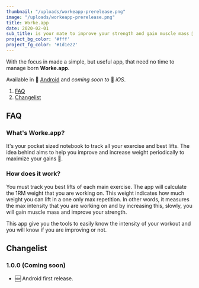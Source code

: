 ```yaml
---
thumbnail: "/uploads/workeapp-prerelease.png"
image: "/uploads/workeapp-prerelease.png"
title: Worke.app
date: 2020-02-01
sub_title: is your mate to improve your strength and gain muscle mass 💪 by knowing how you'r training.
project_bg_color: '#fff'
project_fg_color: '#1d1e22'
---
```


With the focus in made a simple, but useful app, that need no time to manage born **Worke.app**.

Available in 🤖 [Android]() and *coming soon to* 🍎 *iOS*.

1. [FAQ](#faq)
2. [Changelist](#changelist)

## FAQ
### What's Worke.app?
It's your pocket sized notebook to track all your exercise and best lifts. The idea behind aims to help you improve and increase weight periodically to maximize your gains 💪.

### How does it work?
You must track you best lifts of each main exercise. The app will calculate the 1RM weight that you are working on. This weight indicates how much weight you can lift in a one only max repetition. In other words, it measures the max intensity that you are working on and by increasing this, slowly, you will gain muscle mass and improve your strength.

This app give you the tools to easily know the intensity of your workout and you will know if you are improving or not.

## Changelist
### 1.0.0 (Coming soon)
- 🆕 Android first release. 